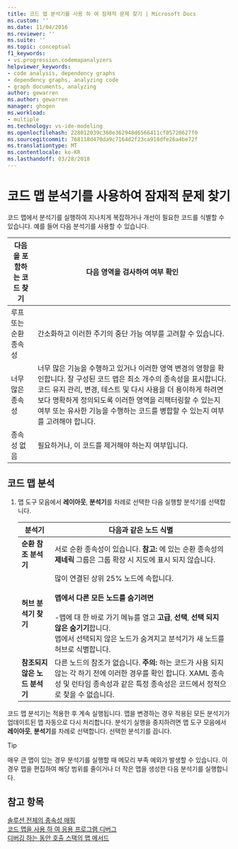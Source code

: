 ```yaml
---
title: 코드 맵 분석기를 사용 하 여 잠재적 문제 찾기 | Microsoft Docs
ms.custom: ''
ms.date: 11/04/2016
ms.reviewer: ''
ms.suite: ''
ms.topic: conceptual
f1_keywords:
- vs.progression.codemapanalyzers
helpviewer_keywords:
- code analysis, dependency graphs
- dependency graphs, analyzing code
- graph documents, analyzing
author: gewarren
ms.author: gewarren
manager: ghogen
ms.workload:
- multiple
ms.technology: vs-ide-modeling
ms.openlocfilehash: 228012039c360e362948d6566411cf05720627f0
ms.sourcegitcommit: 768118d470da9c7164d2f23ca918dfe26a4be72f
ms.translationtype: MT
ms.contentlocale: ko-KR
ms.lasthandoff: 03/28/2018
---
```

# <a name="find-potential-problems-using-code-map-analyzers"></a>코드 맵 분석기를 사용하여 잠재적 문제 찾기
코드 맵에서 분석기를 실행하여 지나치게 복잡하거나 개선이 필요한 코드를 식별할 수 있습니다. 예를 들어 다음 분석기를 사용할 수 있습니다.  

|**다음을 포함하는 코드 찾기**|**다음 영역을 검사하여 여부 확인**|  
|-------------------------------|--------------------------------------------|  
|루프 또는 순환 종속성|간소화하고 이러한 주기의 중단 가능 여부를 고려할 수 있습니다.|  
|너무 많은 종속성|너무 많은 기능을 수행하고 있거나 이러한 영역 변경의 영향을 확인합니다. 잘 구성된 코드 맵은 최소 개수의 종속성을 표시합니다. 코드 유지 관리, 변경, 테스트 및 다시 사용을 더 용이하게 하려면 보다 명확하게 정의되도록 이러한 영역을 리팩터링할 수 있는지 여부 또는 유사한 기능을 수행하는 코드를 병합할 수 있는지 여부를 고려해야 합니다.|  
|종속성 없음|필요하거나, 이 코드를 제거해야 하는지 여부입니다.|  

## <a name="analyze-code-maps"></a>코드 맵 분석  

1.  맵 도구 모음에서 **레이아웃**, **분석기**를 차례로 선택한 다음 실행할 분석기를 선택합니다.  

    |**분석기**|**다음과 같은 노드 식별**|  
    |------------------|--------------------------------|  
    |**순환 참조 분석기**|서로 순환 종속성이 있습니다. **참고:** 에 있는 순환 종속성의 **제네릭** 그룹은 그룹 확장 시 지도에 표시 되지 않습니다.|  
    |**허브 분석기 찾기**|많이 연결된 상위 25% 노드에 속합니다.<br /><br /> **맵에서 다른 모든 노드를 숨기려면**<br /><br /> -맵에 대 한 바로 가기 메뉴를 열고 **고급**, **선택**, **선택 되지 않은 숨기기**합니다.<br />     맵에서 선택되지 않은 노드가 숨겨지고 분석기가 새 노드를 허브로 식별합니다.|  
    |**참조되지 않은 노드 분석기**|다른 노드의 참조가 없습니다. **주의:** 하는 코드가 사용 되지 않는 각 하기 전에 이러한 경우를 확인 합니다. XAML 종속성 및 런타임 종속성과 같은 특정 종속성은 코드에서 정적으로 찾을 수 없습니다.|  

 코드 맵 분석기는 적용한 후 계속 실행됩니다. 맵을 변경하는 경우 적용된 모든 분석기가 업데이트된 맵 자동으로 다시 처리합니다. 분석기 실행을 중지하려면 맵 도구 모음에서 **레이아웃**, **분석기**를 차례로 선택합니다. 선택한 분석기를 끕니다.  

> [!TIP]
>  매우 큰 맵이 있는 경우 분석기를 실행할 때 메모리 부족 예외가 발생할 수 있습니다. 이 경우 맵을 편집하여 해당 범위를 줄이거나 더 작은 맵을 생성한 다음 분석기를 실행합니다.  

## <a name="see-also"></a>참고 항목  
 [솔루션 전체의 종속성 매핑](../modeling/map-dependencies-across-your-solutions.md)   
 [코드 맵을 사용 하 여 응용 프로그램 디버그](../modeling/use-code-maps-to-debug-your-applications.md)   
 [디버깅 하는 동안 호출 스택의 맵 메서드](../debugger/map-methods-on-the-call-stack-while-debugging-in-visual-studio.md)
